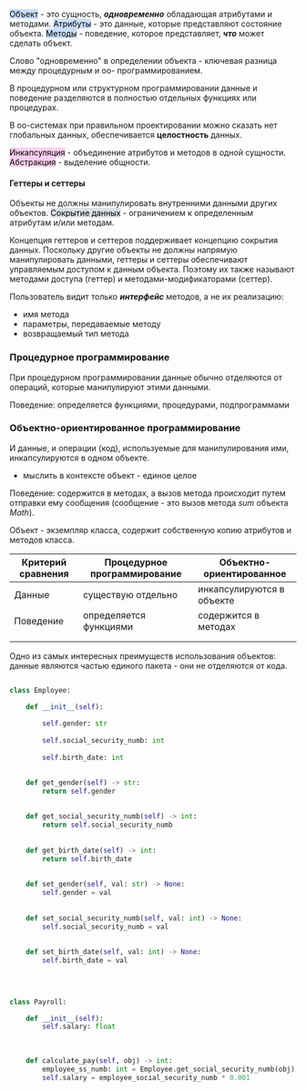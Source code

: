 
<mark style="background: #ADCCFFA6;">Объект</mark> - это сущность, ***одновременно*** обладающая атрибутами и методами.
<mark style="background: #ADCCFFA6;">Атрибуты</mark> - это данные, которые представляют состояние объекта.
<mark style="background: #ADCCFFA6;">Методы</mark> - поведение, которое представляет, ***что*** может сделать объект.

Слово "одновременно" в определении объекта - ключевая разница между процедурным и оо- программированием.

В процедурном или структурном программировании данные и поведение разделяются в полностью отдельных функциях или процедурах.

В оо-системах при правильном проектировании можно сказать нет глобальных данных, обеспечивается **целостность** данных.


<mark style="background: #FFB8EBA6;">Инкапсуляция</mark> - объединение атрибутов и методов в одной сущности.
<mark style="background: #FFB8EBA6;">Абстракция</mark> - выделение общности.



#### Геттеры и сеттеры
Объекты не должны манипулировать внутренними данными других объектов.
<mark style="background: #CACFD9A6;">Сокрытие данных</mark> - ограничением к определенным атрибутам и/или методам.


Концепция геттеров и сеттеров поддерживает концепцию сокрытия данных. Поскольку другие объекты не должны напрямую манипулировать данными, геттеры и сеттеры обеспечивают управляемым доступом к данным объекта. Поэтому их также называют методами доступа (геттер) и методами-модификаторами (сеттер).

Пользователь видит только ***интерфейс*** методов, а не их реализацию:
- имя метода
- параметры, передаваемые методу
- возвращаемый тип метода

### Процедурное программирование 

При процедурном программировании данные обычно отделяются от операций, которые манипулируют этими данными.

Поведение: определяется функциями, процедурами, подпрограммами


### Объектно-ориентированное программирование

И данные, и операции (код), используемые для манипулирования ими, инкапсулируются в одном объекте.

* мыслить в контексте объект - единое целое

Поведение: содержится в методах, а вызов метода происходит путем отправки ему сообщения (сообщение - это вызов метода *sum* объекта *Math*).

Объект - экземпляр класса, содержит собственную копию атрибутов и методов класса.

| **Критерий сравнения** | **Процедурное программирование** | **Объектно-ориентированное**  |
| ------------------ | ---------------------------- | ------------------------- |
| Данные             | существую отдельно           | инкапсулируются в объекте |
| Поведение          | определяется функциями       | содержится в методах      |
|                    |                              |                           |
|                    |                              |                           |

Одно из самых интересных преимуществ использования объектов: данные являются частью единого пакета - они не отделяются от кода.


```python 

class Employee:

	def __init__(self):
	
		self.gender: str
		
		self.social_security_numb: int
		
		self.birth_date: int

  
	def get_gender(self) -> str:
		return self.gender
		
	
	def get_social_security_numb(self) -> int:
		return self.social_security_numb
		
	
	def get_birth_date(self) -> int:
		return self.birth_date
	
	
	def set_gender(self, val: str) -> None:
		self.gender = val
	
	
	def set_social_security_numb(self, val: int) -> None:
		self.social_security_numb = val
	
	
	def set_birth_date(self, val: int) -> None:
		self.birth_date = val

  
  

class Payroll:

	def __init__(self):
		self.salary: float
	
	  
	
	def calculate_pay(self, obj) -> int:
		employee_ss_numb: int = Employee.get_social_security_numb(obj)
		self.salary = employee_social_security_numb * 0.001

```

